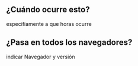 ## ¿Cuándo ocurre esto?
   especifiamente a que horas ocurre
## ¿Pasa en todos los navegadores? 
 indicar Navegador y versión
 
